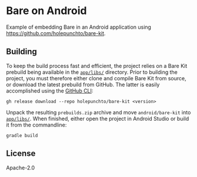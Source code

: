 # Bare on Android

Example of embedding Bare in an Android application using <https://github.com/holepunchto/bare-kit>.

## Building

To keep the build process fast and efficient, the project relies on a Bare Kit prebuild being available in the [`app/libs/`](app/libs) directory. Prior to building the project, you must therefore either clone and compile Bare Kit from source, or download the latest prebuild from GitHub. The latter is easily accomplished using the [GitHub CLI](https://cli.github.com):

```console
gh release download --repo holepunchto/bare-kit <version>
```

Unpack the resulting `prebuilds.zip` archive and move `android/bare-kit` into [`app/libs/`](app/libs). When finished, either open the project in Android Studio or build it from the commandline:

```console
gradle build
```

## License

Apache-2.0
